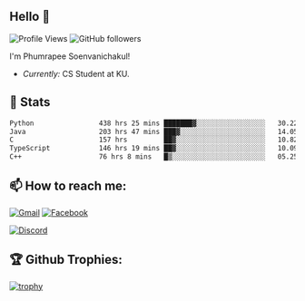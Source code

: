 
<h2>Hello 👋</h2> 

![Profile Views](https://komarev.com/ghpvc/?username=Homiez09&label=Profile%20views&color=0e75b6&style=flat)
![GitHub followers](https://img.shields.io/github/followers/HomieZ09.svg?style=social&label=Follow)


I'm Phumrapee Soenvanichakul!

- <i>Currently:</i> CS Student at KU.

<h2>👀 Stats</h2>

<!--START_SECTION:waka-->

```txt
Python                438 hrs 25 mins ███████▓░░░░░░░░░░░░░░░░░   30.22 %
Java                  203 hrs 47 mins ███▓░░░░░░░░░░░░░░░░░░░░░   14.05 %
C                     157 hrs         ██▓░░░░░░░░░░░░░░░░░░░░░░   10.82 %
TypeScript            146 hrs 19 mins ██▓░░░░░░░░░░░░░░░░░░░░░░   10.09 %
C++                   76 hrs 8 mins   █▒░░░░░░░░░░░░░░░░░░░░░░░   05.25 %
```

<!--END_SECTION:waka-->

<h2>📫 How to reach me:</h2>

<a href="mailto:phumrapeesoen1@gmail.com">![Gmail](https://img.shields.io/badge/Gmail-D14836?style=for-the-badge&logo=gmail&logoColor=white)</a> 
<a href="https://web.facebook.com/phumrapee.soenvanichakul.3/">![Facebook](https://img.shields.io/badge/Facebook-4267B2?style=for-the-badge&logo=facebook&logoColor=white)</a>

<a href="https://discord.gg/EWnAEUtFVm">![Discord](https://discord.c99.nl/widget/theme-1/297740667784921089.png)</a> 

<h2>🏆 Github Trophies:</h2>

[![trophy](https://github-profile-trophy.vercel.app/?username=Homiez09&theme=discord&row=1)](https://github.com/ryo-ma/github-profile-trophy)
